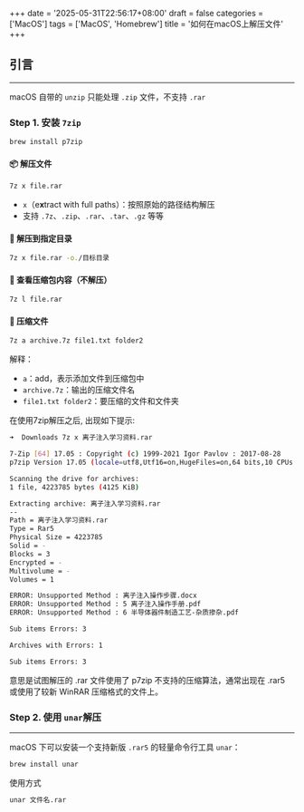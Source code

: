 +++
date = '2025-05-31T22:56:17+08:00'
draft = false
categories = ['MacOS']
tags = ['MacOS', 'Homebrew']
title = '如何在macOS上解压文件'
+++

## 引言

---

macOS 自带的 `unzip` 只能处理 `.zip` 文件，不支持 `.rar`

### Step 1. 安装 `7zip`

```bash
brew install p7zip
```

#### 📦 解压文件

```bash
7z x file.rar
```

* `x`（e**x**tract with full paths）：按照原始的路径结构解压
* 支持 `.7z`、`.zip`、`.rar`、`.tar`、`.gz` 等等

#### 📂 解压到指定目录

```bash
7z x file.rar -o./目标目录
```

#### 📁 查看压缩包内容（不解压）

```bash
7z l file.rar
```

#### 🧵 压缩文件

```bash
7z a archive.7z file1.txt folder2
```

解释：

* `a`：add，表示添加文件到压缩包中
* `archive.7z`：输出的压缩文件名
* `file1.txt folder2`：要压缩的文件和文件夹

在使用7zip解压之后, 出现如下提示:

```bash
➜  Downloads 7z x 离子注入学习资料.rar   

7-Zip [64] 17.05 : Copyright (c) 1999-2021 Igor Pavlov : 2017-08-28
p7zip Version 17.05 (locale=utf8,Utf16=on,HugeFiles=on,64 bits,10 CPUs LE)

Scanning the drive for archives:
1 file, 4223785 bytes (4125 KiB)

Extracting archive: 离子注入学习资料.rar
--
Path = 离子注入学习资料.rar
Type = Rar5
Physical Size = 4223785
Solid = -
Blocks = 3
Encrypted = -
Multivolume = -
Volumes = 1

ERROR: Unsupported Method : 离子注入操作步骤.docx
ERROR: Unsupported Method : 5 离子注入操作手册.pdf
ERROR: Unsupported Method : 6 半导体器件制造工艺-杂质掺杂.pdf

Sub items Errors: 3

Archives with Errors: 1

Sub items Errors: 3
```

意思是试图解压的 .rar 文件使用了 p7zip 不支持的压缩算法，通常出现在 .rar5 或使用了较新 WinRAR 压缩格式的文件上。

### Step 2. 使用 `unar`解压

---

macOS 下可以安装一个支持新版 `.rar5` 的轻量命令行工具 `unar`：

```bash
brew install unar
```

使用方式

```bash
unar 文件名.rar
```
